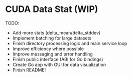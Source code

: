 # CUDA Data Stat (WIP)

TODO:
  * Add more stats (delta_mean/delta_stddev)
  * Implement batching for large datasets
  * Finish directory processing logic and main service loop
  * Improve efficiency where possible
  * Improve messaging and error handling
  * Finish public interface (ABI for Go bindings)
  * Create Go app with GUI for data visualization
  * Finish README!
